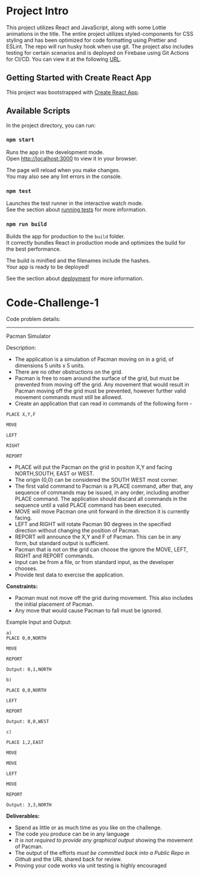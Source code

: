 # Project Intro

This project utilizes React and JavaScript, along with some Lottie animations in the title. The entire project utilizes styled-components for CSS styling and has been optimized for code formatting using Prettier and ESLint. The repo will run husky hook when use git. The project also includes testing for certain scenarios and is deployed on Firebase using Git Actions for CI/CD. You can view it at the following [URL](https://pacman-4aed0.web.app/).

## Getting Started with Create React App

This project was bootstrapped with [Create React App](https://github.com/facebook/create-react-app).

## Available Scripts

In the project directory, you can run:

### `npm start`

Runs the app in the development mode.\
Open [http://localhost:3000](http://localhost:3000) to view it in your browser.

The page will reload when you make changes.\
You may also see any lint errors in the console.

### `npm test`

Launches the test runner in the interactive watch mode.\
See the section about [running tests](https://facebook.github.io/create-react-app/docs/running-tests) for more information.

### `npm run build`

Builds the app for production to the `build` folder.\
It correctly bundles React in production mode and optimizes the build for the best performance.

The build is minified and the filenames include the hashes.\
Your app is ready to be deployed!

See the section about [deployment](https://facebook.github.io/create-react-app/docs/deployment) for more information.

# Code-Challenge-1

Code problem details:

---

Pacman Simulator

Description:

- The application is a simulation of Pacman moving on in a grid, of dimensions 5 units x 5 units.
- There are no other obstructions on the grid.
- Pacman is free to roam around the surface of the grid, but must be prevented from moving off the grid. Any movement that would result in Pacman moving off the grid must be prevented, however further valid movement commands must still be allowed.
- Create an application that can read in commands of the following form -

```
PLACE X,Y,F

MOVE

LEFT

RIGHT

REPORT
```

- PLACE will put the Pacman on the grid in positon X,Y and facing NORTH,SOUTH, EAST or WEST.
- The origin (0,0) can be considered the SOUTH WEST most corner.
- The first valid command to Pacman is a PLACE command, after that, any sequence of commands may be issued, in any order, including another PLACE command. The application should discard all commands in the sequence until a valid PLACE command has been executed.
- MOVE will move Pacman one unit forward in the direction it is currently facing.
- LEFT and RIGHT will rotate Pacman 90 degrees in the specified direction without changing the position of Pacman.
- REPORT will announce the X,Y and F of Pacman. This can be in any form, but standard output is sufficient.
- Pacman that is not on the grid can choose the ignore the MOVE, LEFT, RIGHT and REPORT commands.
- Input can be from a file, or from standard input, as the developer chooses.
- Provide test data to exercise the application.

**Constraints:**

- Pacman must not move off the grid during movement. This also includes the initial placement of Pacman.
- Any move that would cause Pacman to fall must be ignored.

Example Input and Output:

```
a)
PLACE 0,0,NORTH

MOVE

REPORT

Output: 0,1,NORTH
```

```
b)

PLACE 0,0,NORTH

LEFT

REPORT

Output: 0,0,WEST
```

```
c)

PLACE 1,2,EAST

MOVE

MOVE

LEFT

MOVE

REPORT

Output: 3,3,NORTH
```

**Deliverables:**

- Spend as little or as much time as you like on the challenge.
- The code you produce can be in any language
- _It is not required to provide any graphical output_ showing the movement of Pacman.
- The output of the efforts _must be committed back into a Public Repo in Github_ and the URL shared back for review.
- Proving your code works via unit testing is highly encouraged
